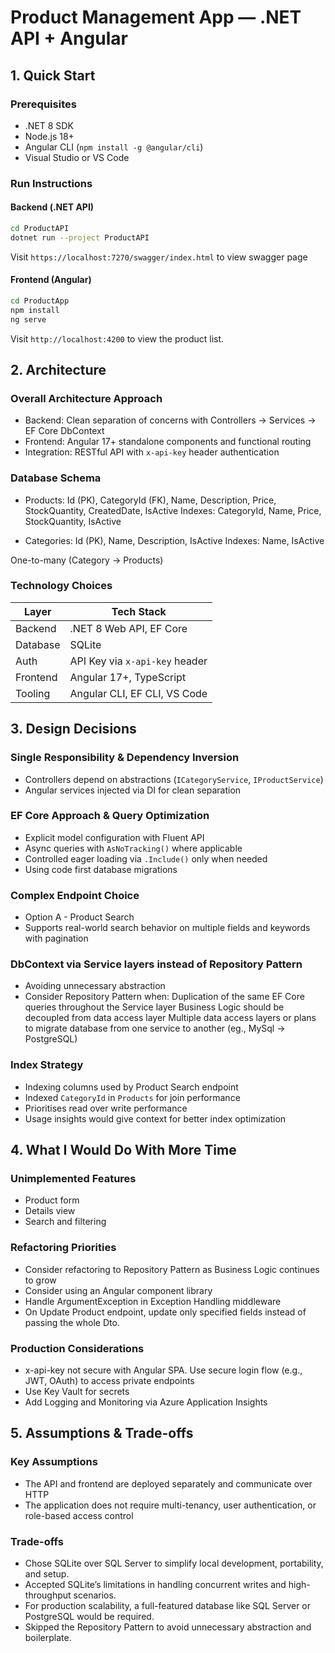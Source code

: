 # Product Management App — .NET API + Angular


## 1. Quick Start

### Prerequisites

- .NET 8 SDK
- Node.js 18+
- Angular CLI (`npm install -g @angular/cli`)
- Visual Studio or VS Code

### Run Instructions

#### Backend (.NET API)

```bash
cd ProductAPI
dotnet run --project ProductAPI
```

Visit `https://localhost:7270/swagger/index.html` to view swagger page

#### Frontend (Angular)

```bash
cd ProductApp
npm install
ng serve
```

Visit `http://localhost:4200` to view the product list.


## 2. Architecture

### Overall Architecture Approach

- Backend: Clean separation of concerns with Controllers → Services → EF Core DbContext
- Frontend: Angular 17+ standalone components and functional routing
- Integration: RESTful API with `x-api-key` header authentication

### Database Schema

- Products: Id (PK), CategoryId (FK), Name, Description, Price, StockQuantity, CreatedDate, IsActive
	Indexes: CategoryId, Name, Price, StockQuantity, IsActive
	
- Categories: Id (PK), Name, Description, IsActive
	Indexes: Name, IsActive
	
One-to-many (Category → Products)

### Technology Choices

| Layer       | Tech Stack                     |
|-------------|--------------------------------|
| Backend     | .NET 8 Web API, EF Core        |
| Database    | SQLite                         |
| Auth        | API Key via `x-api-key` header |
| Frontend    | Angular 17+, TypeScript        |
| Tooling     | Angular CLI, EF CLI, VS Code   |


## 3. Design Decisions

### Single Responsibility & Dependency Inversion

- Controllers depend on abstractions (`ICategoryService`, `IProductService`)
- Angular services injected via DI for clean separation

### EF Core Approach & Query Optimization

- Explicit model configuration with Fluent API
- Async queries with `AsNoTracking()` where applicable
- Controlled eager loading via `.Include()` only when needed
- Using code first database migrations

### Complex Endpoint Choice

- Option A - Product Search
- Supports real-world search behavior on multiple fields and keywords with pagination

### DbContext via Service layers instead of Repository Pattern

- Avoiding unnecessary abstraction
- Consider Repository Pattern when:
	Duplication of the same EF Core queries throughout the Service layer
	Business Logic should be decoupled from data access layer
	Multiple data access layers or plans to migrate database from one service to another (eg., MySql -> PostgreSQL)

### Index Strategy

- Indexing columns used by Product Search endpoint
- Indexed `CategoryId` in `Products` for join performance
- Prioritises read over write performance
- Usage insights would give context for better index optimization


## 4. What I Would Do With More Time

### Unimplemented Features

- Product form
- Details view
- Search and filtering

### Refactoring Priorities

- Consider refactoring to Repository Pattern as Business Logic continues to grow
- Consider using an Angular component library 
- Handle ArgumentException in Exception Handling middleware
- On Update Product endpoint, update only specified fields instead of passing the whole Dto.

### Production Considerations

- x-api-key not secure with Angular SPA. Use secure login flow (e.g., JWT, OAuth) to access private endpoints
- Use Key Vault for secrets
- Add Logging and Monitoring via Azure Application Insights


## 5. Assumptions & Trade-offs

### Key Assumptions

- The API and frontend are deployed separately and communicate over HTTP
- The application does not require multi-tenancy, user authentication, or role-based access control

### Trade-offs

- Chose SQLite over SQL Server to simplify local development, portability, and setup.
- Accepted SQLite’s limitations in handling concurrent writes and high-throughput scenarios.
- For production scalability, a full-featured database like SQL Server or PostgreSQL would be required.
- Skipped the Repository Pattern to avoid unnecessary abstraction and boilerplate.